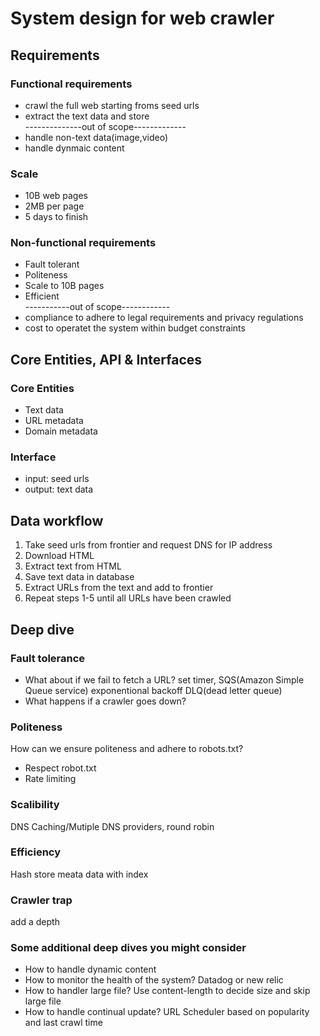 # System design for web crawler

## Requirements
### Functional requirements
- crawl the full web starting froms seed urls
- extract the text data and store  
--------------out of scope-------------  
- handle non-text data(image,video)
- handle dynmaic content

### Scale
- 10B web pages
- 2MB per page
- 5 days to finish

### Non-functional requirements
- Fault tolerant
- Politeness
- Scale to 10B pages
- Efficient  
-----------out of scope------------
- compliance to adhere to legal requirements and privacy regulations
- cost to operatet the system within budget constraints

## Core Entities, API & Interfaces
### Core Entities
- Text data
- URL metadata
- Domain metadata
### Interface
- input: seed urls
- output: text data

## Data workflow
1. Take seed urls from frontier and request DNS for IP address
2. Download HTML
3. Extract text from HTML
4. Save text data in database
5. Extract URLs from the text and add to frontier
6. Repeat steps 1-5 until all URLs have been crawled

## Deep dive
### Fault tolerance
- What about if we fail to fetch a URL?
  set timer, 
  SQS(Amazon Simple Queue service) exponentional backoff
  DLQ(dead letter queue)
- What happens if a crawler goes down?
### Politeness
How can we ensure politeness and adhere to robots.txt?
- Respect robot.txt
- Rate limiting
### Scalibility
DNS Caching/Mutiple DNS providers, round robin

### Efficiency
Hash store meata data with index

### Crawler trap
add a depth

### Some additional deep dives you might consider
- How to handle dynamic content
- How to monitor the health of the system? Datadog or new relic
- How to handler large file? Use content-length to decide size and skip large file
- How to handle continual update? URL Scheduler based on popularity and last crawl time
